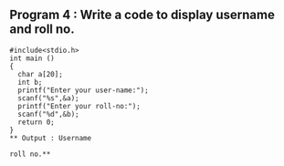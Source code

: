 ##  Program 4 : Write  a code to display username and roll no.
```
#include<stdio.h>
int main ()
{
  char a[20];
  int b;
  printf("Enter your user-name:");
  scanf("%s",&a);
  printf("Enter your roll-no:");
  scanf("%d",&b);
  return 0;
}
** Output : Username 

roll no.**
